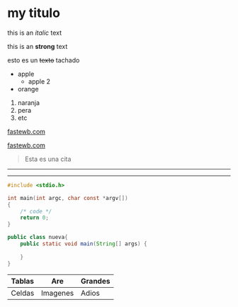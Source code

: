 # my titulo

this is an *italic* text

this is an **strong** text

esto es un ~~texto~~ tachado


<!--listas desordenadas-->


* apple 
	* apple 2
* orange


<!--Listas ordenadas-->

1. naranja
2. pera
3. etc 


<!--Enlaces-->
[fastewb.com](wwww.google.com)

[fastewb.com](wwww.google.com "Custom title")

<!--Citas-->

> Esta es una cita

---

___



```C
#include <stdio.h>

int main(int argc, char const *argv[])
{
	/* code */
	return 0;
}
```

```Java
public class nueva{
	public static void main(String[] args) {
		
	}
}

```

<!--tablas-->

| Tablas	| Are	| Grandes	|
| --------- | ----- | --------- |
| Celdas	| Imagenes	| Adios	|